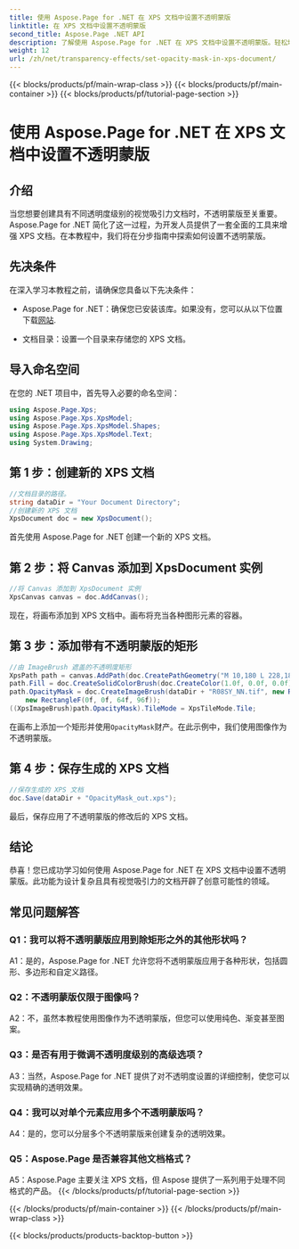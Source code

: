```yaml
---
title: 使用 Aspose.Page for .NET 在 XPS 文档中设置不透明蒙版
linktitle: 在 XPS 文档中设置不透明蒙版
second_title: Aspose.Page .NET API
description: 了解使用 Aspose.Page for .NET 在 XPS 文档中设置不透明蒙版。轻松增强文档美观度。
weight: 12
url: /zh/net/transparency-effects/set-opacity-mask-in-xps-document/
---
```


{{< blocks/products/pf/main-wrap-class >}}
{{< blocks/products/pf/main-container >}}
{{< blocks/products/pf/tutorial-page-section >}}

# 使用 Aspose.Page for .NET 在 XPS 文档中设置不透明蒙版

## 介绍

当您想要创建具有不同透明度级别的视觉吸引力文档时，不透明蒙版至关重要。 Aspose.Page for .NET 简化了这一过程，为开发人员提供了一套全面的工具来增强 XPS 文档。在本教程中，我们将在分步指南中探索如何设置不透明蒙版。

## 先决条件

在深入学习本教程之前，请确保您具备以下先决条件：

-  Aspose.Page for .NET：确保您已安装该库。如果没有，您可以从以下位置下载[网站](https://releases.aspose.com/page/net/).

- 文档目录：设置一个目录来存储您的 XPS 文档。

## 导入命名空间

在您的 .NET 项目中，首先导入必要的命名空间：

```csharp
using Aspose.Page.Xps;
using Aspose.Page.Xps.XpsModel;
using Aspose.Page.Xps.XpsModel.Shapes;
using Aspose.Page.Xps.XpsModel.Text;
using System.Drawing;
```

## 第 1 步：创建新的 XPS 文档

```csharp
//文档目录的路径。
string dataDir = "Your Document Directory";
//创建新的 XPS 文档
XpsDocument doc = new XpsDocument();
```

首先使用 Aspose.Page for .NET 创建一个新的 XPS 文档。

## 第 2 步：将 Canvas 添加到 XpsDocument 实例

```csharp
//将 Canvas 添加到 XpsDocument 实例
XpsCanvas canvas = doc.AddCanvas();
```

现在，将画布添加到 XPS 文档中。画布将充当各种图形元素的容器。

## 第 3 步：添加带有不透明蒙版的矩形

```csharp
//由 ImageBrush 遮盖的不透明度矩形
XpsPath path = canvas.AddPath(doc.CreatePathGeometry("M 10,180 L 228,180 228,285 10,285"));
path.Fill = doc.CreateSolidColorBrush(doc.CreateColor(1.0f, 0.0f, 0.0f));
path.OpacityMask = doc.CreateImageBrush(dataDir + "R08SY_NN.tif", new RectangleF(0f, 0f, 128f, 192f),
    new RectangleF(0f, 0f, 64f, 96f));
((XpsImageBrush)path.OpacityMask).TileMode = XpsTileMode.Tile;
```

在画布上添加一个矩形并使用`OpacityMask`财产。在此示例中，我们使用图像作为不透明蒙版。

## 第 4 步：保存生成的 XPS 文档

```csharp
//保存生成的 XPS 文档
doc.Save(dataDir + "OpacityMask_out.xps");
```

最后，保存应用了不透明蒙版的修改后的 XPS 文档。

## 结论

恭喜！您已成功学习如何使用 Aspose.Page for .NET 在 XPS 文档中设置不透明蒙版。此功能为设计复杂且具有视觉吸引力的文档开辟了创意可能性的领域。

## 常见问题解答

### Q1：我可以将不透明蒙版应用到除矩形之外的其他形状吗？

A1：是的，Aspose.Page for .NET 允许您将不透明蒙版应用于各种形状，包括圆形、多边形和自定义路径。

### Q2：不透明蒙版仅限于图像吗？

A2：不，虽然本教程使用图像作为不透明蒙版，但您可以使用纯色、渐变甚至图案。

### Q3：是否有用于微调不透明度级别的高级选项？

A3：当然，Aspose.Page for .NET 提供了对不透明度设置的详细控制，使您可以实现精确的透明效果。

### Q4：我可以对单个元素应用多个不透明蒙版吗？

A4：是的，您可以分层多个不透明蒙版来创建复杂的透明效果。

### Q5：Aspose.Page 是否兼容其他文档格式？

A5：Aspose.Page 主要关注 XPS 文档，但 Aspose 提供了一系列用于处理不同格式的产品。
{{< /blocks/products/pf/tutorial-page-section >}}

{{< /blocks/products/pf/main-container >}}
{{< /blocks/products/pf/main-wrap-class >}}

{{< blocks/products/products-backtop-button >}}
